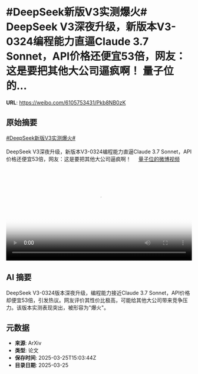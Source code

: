 # #DeepSeek新版V3实测爆火# DeepSeek V3深夜升级，新版本V3-0324编程能力直逼Claude 3.7 Sonnet，API价格还便宜53倍，网友：这是要把其他大公司逼疯啊！ 量子位的...

**URL**: https://weibo.com/6105753431/Pkb8NB0zK

## 原始摘要

<a href="https://m.weibo.cn/search?containerid=231522type%3D1%26t%3D10%26q%3D%23DeepSeek%E6%96%B0%E7%89%88V3%E5%AE%9E%E6%B5%8B%E7%88%86%E7%81%AB%23&amp;extparam=%23DeepSeek%E6%96%B0%E7%89%88V3%E5%AE%9E%E6%B5%8B%E7%88%86%E7%81%AB%23" data-hide=""><span class="surl-text">#DeepSeek新版V3实测爆火#</span></a>  <br><br>DeepSeek V3深夜升级，新版本V3-0324编程能力直逼Claude 3.7 Sonnet，API价格还便宜53倍，网友：这是要把其他大公司逼疯啊！ <a href="https://video.weibo.com/show?fid=1034:5148092237021197" data-hide=""><span class="url-icon"><img style="width: 1rem;height: 1rem" src="https://h5.sinaimg.cn/upload/2015/09/25/3/timeline_card_small_video_default.png" referrerpolicy="no-referrer"></span><span class="surl-text">量子位的微博视频</span></a> <br clear="both"><div style="clear: both"></div><video controls="controls" poster="https://tvax4.sinaimg.cn/orj480/006Fd7o3ly1hzt7dfeiovj30u01hcdie.jpg" style="width: 100%"><source src="https://f.video.weibocdn.com/o0/PxuuaX7flx08mWZqP7n201041200cT3l0E010.mp4?label=mp4_720p&amp;template=720x1280.24.0&amp;ori=0&amp;ps=1CwnkDw1GXwCQx&amp;Expires=1742918561&amp;ssig=LWqjqkKZSb&amp;KID=unistore,video"><source src="https://f.video.weibocdn.com/o0/UC1qSmXrlx08mWZqoA5G010412007egI0E010.mp4?label=mp4_hd&amp;template=540x960.24.0&amp;ori=0&amp;ps=1CwnkDw1GXwCQx&amp;Expires=1742918561&amp;ssig=ixWNpwKQsv&amp;KID=unistore,video"><source src="https://f.video.weibocdn.com/o0/q3j8o8Atlx08mWZqmhTW010412003ZMu0E010.mp4?label=mp4_ld&amp;template=360x640.24.0&amp;ori=0&amp;ps=1CwnkDw1GXwCQx&amp;Expires=1742918561&amp;ssig=wq377dgLjO&amp;KID=unistore,video"><p>视频无法显示，请前往<a href="https://video.weibo.com/show?fid=1034%3A5148092237021197" target="_blank" rel="noopener noreferrer">微博视频</a>观看。</p></video>

## AI 摘要

DeepSeek V3-0324版本深夜升级，编程能力接近Claude 3.7 Sonnet，API价格却便宜53倍，引发热议。网友评价其性价比极高，可能给其他大公司带来竞争压力。该版本实测表现突出，被形容为"爆火"。

## 元数据

- **来源**: ArXiv
- **类型**: 论文
- **保存时间**: 2025-03-25T15:03:44Z
- **目录日期**: 2025-03-25
